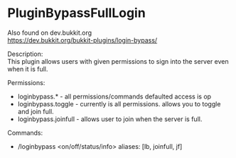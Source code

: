 # PluginBypassFullLogin
Also found on dev.bukkit.org  
https://dev.bukkit.org/bukkit-plugins/login-bypass/  
  
Description:  
  This plugin allows users with given permissions to sign into the server even when it is full.  
  
Permissions:  
* loginbypass.* - all permissions/commands defaulted access is op  
* loginbypass.toggle - currently is all permissions. allows you to toggle and join full.  
* loginbypass.joinfull - allows user to join when the server is full.  
  
Commands:  
* /loginbypass <on/off/status/info> aliases: [lb, joinfull, jf]  
